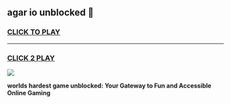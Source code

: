 
## agar io unblocked 👋
<h3>
<a href="https://premium.freeplayer.one?title=agar_io_unblocked&ref=13F">CLICK TO PLAY</a></h3>
<hr>

<h3>
<a href="https://premium.freeplayer.one?title=agar_io_unblocked&ref=13F">CLICK 2 PLAY</a>
  
</h3>

<a href="https://premium.freeplayer.one?title=agar_io_unblocked&ref=12F/"><img src="https://clearcache.store/games.png"></a>


**worlds hardest game unblocked: Your Gateway to Fun and Accessible Online Gaming**
